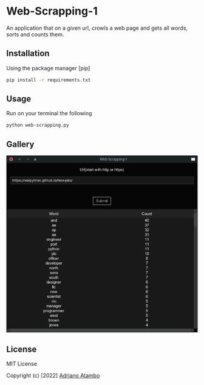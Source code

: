 # Web-Scrapping-1

An application that on a given url, 
crowls a web page and gets all words,
sorts and counts them.

## Installation

Using the package manager [pip]

```bash
pip install -r requirements.txt
```

## Usage

Run on your terminal the following

```bash
python web-scrapping.py
```

## Gallery

![alt text](image1.png 'Image')

## License

MIT License

Copyright (c) [2022] [Adriano Atambo](https://github.com/aatambo)
